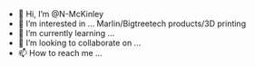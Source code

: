 - 👋 Hi, I’m @N-McKinley
- 👀 I’m interested in ... Marlin/Bigtreetech products/3D printing
- 🌱 I’m currently learning ...
- 💞️ I’m looking to collaborate on ...
- 📫 How to reach me ...

<!---
N-McKinley/N-McKinley is a ✨ special ✨ repository because its `README.md` (this file) appears on your GitHub profile.
You can click the Preview link to take a look at your changes.
--->
